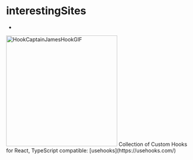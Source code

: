 # interestingSites

*
<img src="https://github.com/user-attachments/assets/aaabc344-8349-473d-8f6c-6c75ba1ed9ef" width="300" alt="HookCaptainJamesHookGIF">
Collection of Custom Hooks for React, TypeScript compatible: [usehooks](https://usehooks.com/)

